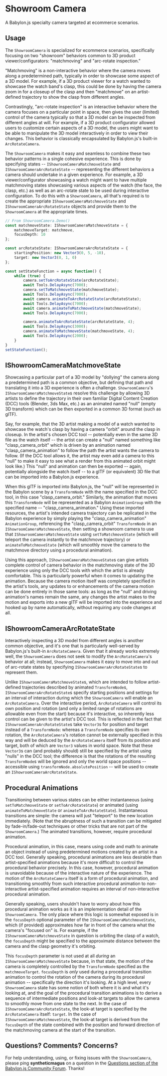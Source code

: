 # Showroom Camera

A Babylon.js specialty camera targeted at ecommerce scenarios.

## Usage

The `ShowroomCamera` is specialized for ecommerce scenarios, specifically focusing
on two "showroom" behaviors common to 3D product viewer/configurators: "matchmoving"
and "arc-rotate inspection."

"Matchmoving" is a non-interactive behavior where the camera moves along a 
predetermined path, typically in order to showcase some aspect of a 3D model. For
example, if a 3D product viewer for a watch wanted to showcase the watch band's
clasp, this could be done by having the camera zoom in for a closeup of the clasp
and then "matchmove" on an artist-defined trajectory to show the clasp from 
different angles.

Contrastingly, "arc-rotate inspection" is an interactive behavior where the camera
focuses on a particular point in space, then gives the user (limited) control of 
the camera typically so that a 3D model can be inspected from different angles at
will. For example, if a 3D product configurator allowed users to customize 
certain aspects of a 3D model, the users might want to be able to manipulate the 
3D model interactively in order to view their changes. This behavior is classically
encapsulated by Babylon.js's built-in `ArcRotateCamera`.

The `ShowroomCamera` makes it easy and seamless to combine these two behavior
patterns in a single cohesive experience. This is done by specifying 
states -- `IShowroomCameraMatchmoveState` and 
`IShowroomCameraArcRotateState` -- representing the different behaviors a camera
should undertake in a given experience. For example, a 3D viewer/configurator
showcasing a watch might want to have multiple matchmoving states showcasing
various aspects of the watch (the face, the clasp, etc.) as well as an arc-rotate
state to be used during interactive configuration. To do this with a 
`ShowroomCamera`, all that's required is to create the appropriate 
`IShowroomCameraMatchmoveState` and `IShowroomCameraArcRotateState` objects and
provide them to the `ShowroomCamera` at the appropriate times.

```typescript
// From ShowroomCamera.Demo()
const matchmoveState: IShowroomCameraMatchmoveState = {
    matchmoveTarget: matchmove,
    focusDepth: 10
};

const arcRotateState: IShowroomCameraArcRotateState = {
    startingPosition: new Vector3(0, 5, -10),
    target: new Vector3(0, 1, 0)
};

const setStateFunction = async function() {
    while (true) {
        camera.setToArcRotateState(arcRotateState);
        await Tools.DelayAsync(7000);
        camera.setToMatchmoveState(matchmoveState);
        await Tools.DelayAsync(7000);
        await camera.animateToArcRotateState(arcRotateState);
        await Tools.DelayAsync(7000);
        await camera.animateToMatchmoveState(matchmoveState);
        await Tools.DelayAsync(7000);

        camera.animateToArcRotateState(arcRotateState, 4);
        await Tools.DelayAsync(3000);
        camera.animateToMatchmoveState(matchmoveState, 4);
        await Tools.DelayAsync(2000);
    }
}
setStateFunction();
```

## IShowroomCameraMatchmoveState

Showcasing a particular part of a 3D model by "dollying" the camera along a
predetermined path is a common objective, but defining that path and translating
it into a 3D experience is often a challenge. `ShowroomCamera`'s 
`IShowroomCameraMatchmoveState`s resolve this challenge by allowing 3D artists to
define the trajectory in their own familiar Digital Content Creation (DCC) tools 
(Blender, 3ds Max, etc.) as an animated named "null" (empty 3D transform) which 
can be then exported in a common 3D format (such as glTF).

Say, for example, that the 3D artist making a model of a watch wanted to showcase
the watch's clasp by having a camera "orbit" around the clasp in closeup. In the
artist's chosen DCC tool -- potentially even in the same 3D file as the watch 
itself -- the artist can create a "null" named something like "clasp_camera_orbit"
which is driven by an animation named "clasp_camera_animation" to follow the path
the artist wants the camera to follow. (If the DCC tool allows it, the artist may
even add a camera to this "null" to make it easy to see what a render from this 
animated orbit might look like.) This "null" and animation can then be exported
-- again, potentially alongside the watch itself -- to a glTF (or equivalent) 3D 
file that can be imported into a Babylon.js experience.

When this glTF is imported into Babylon.js, the "null" will be represented in the
Babylon scene by a `TransformNode` with the name specified in the DCC tool, in
this case "clasp_camera_orbit." Similarly, the animation that moves this 
`TransformNode` will be represented as a Babylon `AnimationGroup` with the 
specified name -- "clasp_camera_animation." Using these imported resources, the
artist's intended camera trajectory can be replicated in the Babylon experience
by simply playing the "clasp_camera_animation" `AnimationGroup`, referencing the 
"clasp_camera_orbit" `TransformNode` in an `IShowroomCameraMatchmoveState`, then
setting a showroom camera to use that `IShowroomCameraMatchmoveState` using 
`setToMatchmoveState` (which will teleport the camera instantly to the matchmove
trajectory) or `animateToMatchmoveState` (which will smoothly move the camera to
the matchmove directory using a procedural animation).

Using this approach, `IShowroomCameraMatchmoveState`s can give artists complete
control of camera behavior in the matchmoving state of the 3D experience using
only the DCC tools with which the artist is already comfortable. This is 
particularly powerful when it comes to updating the animation. Because the camera
motion itself was completely specified in the artist's tools, any updates to or 
enhancements of the camera motion can be done entirely in those same tools: as long
as the "null" and driving animation's names remain the same, any changes the artist
makes to the motion and exports into a new glTF will be imported into the experience
and hooked up by name automatically, without requiring any code changes at all.

## IShowroomCameraArcRotateState

Interactively inspecting a 3D model from different angles is another common 
objective, and it's one that is particularly well-served by Babylon.js's 
built-in `ArcRotateCamera`. Given that it already works extremely well, the 
`ShowroomCamera` does not seek to modify the `ArcRotateCamera`'s behavior at all;
instead, `ShowroomCamera` makes it easy to move into and out of arc-rotate states
by specifying `IShowroomCameraArcRotateState`s to represent them.

Unlike `IShowroomCameraMatchmoveState`s, which are intended to follow 
artist-defined trajectories described by animated `TransformNode`s, 
`IShowroomCameraArcRotateState`s specify starting positions and settings for
an interval of interaction during which the `ShowroomCamera` will enable an
`ArcRotateCamera`. Over the interactive period, `ArcRotateCamera` will control its 
own position and rotation (and only a limited range of rotations are allowable even
from the start) because it's interactive, so inherently less control can be given
to the artist's DCC tool. This is reflected in the fact that 
`IShowroomCameraArcRotateState`s take `Vector3`s for position and target instead
of a `TransformNode`: whereas a `TransformNode` specifies its own rotation,
the `ArcRotateCamera`'s rotation cannot be externally specified in this way and
will be deduced by the `ArcRotateCamera` itself from its position and target,
both of which are `Vector3` values in world space. Note that these `Vector3`s
can (and probably should) still be specified by the artist using "nulls" in the
DCC tool; the difference is that the rotations of the resulting `TransformNode`s
will be ignored and only the world space positions -- accessible using
`transformNode.absolutePosition` -- will be used to create an 
`IShowroomCameraArcRotateState`.

## Procedural Animations

Transitioning between various states can be either instantaneous (using
`setToMatchmoveState` or `setToArcRotateState`) or animated (using 
`animateToMatchmoveState` or `animateToArcRotateState`). Instantaneous transitions
are simple: the camera will just "teleport" to the new location immediately. (Note 
that the abruptness of such a transition can be mitigated by fade-in/fade-out 
techniques or other tricks that are not part of the `ShowroomCamera`.) The animated
transitions, however, require procedural animation.

Procedural animation, in this case, means using code and math to animate an
object instead of using predetermined motions created by an artist in a DCC tool.
Generally speaking, procedural animations are less desirable than artist-specified
animations because it's more difficult to control the procedural behavior 
precisely. In this case, however, procedural animation is unavoidable because of the
interactive nature of the experience. The motion of the `ArcRotateCamera` itself
is a form of procedural animation, and transitioning smoothly from such interactive
procedural animation to non-interactive artist-specified animation requires 
an interval of non-interactive procedural animation.

Generally speaking, users shouldn't have to worry about how this procedural 
animation works as it is an implementation detail of the `ShowroomCamera`. The
only place where this logic is somewhat exposed is in the `focusDepth` optional
parameter of the `IShowroomCameraMatchmoveState`, which (if provided) approximates
how far in front of the camera what the camera's "focused on" is. For example,
if the `IShowroomCameraMatchmoveState` in question is orbiting the clasp of a 
watch, the `focusDepth` might be specified to the approximate distance between the
camera and the clasp geometry it's orbiting.

This `focusDepth` parameter is not used at all *during* an 
`IShowroomCameraMatchmoveState` because, in that state, the motion of the camera
is completely controlled by the `TransformNode` specified as the `matchmoveTarget`.
`focusDepth` is *only* used during a procedural transition animation to control
the rotation of the camera during its procedural animation -- specifically the
direction it's looking. At a high level, every `ShowroomCamera` state has some 
notion of both where it is and what it's looking at, and the goal of the procedural
transition animations is to derive a sequence of intermediate positions and 
look-at targets to allow the camera to smoothly move from one state to the next.
In the case of `IShowroomCameraArcRotateState`, the look-at target is specified
by the `ArcRotateCamera` itself: `target`. In the case of 
`IShowroomCameraMatchmoveState`, the look-at target is derived from the 
`focusDepth` of the state combined with the position and forward direction of the 
matchmoving camera at the start of the transition.

## Questions? Comments? Concerns?

For help understanding, using, or fixing issues with the `ShowroomCamera`, please
ping **syntheticmagus** on a question in the [Questions section of the Babylon.js 
Community Forum](https://forum.babylonjs.com/c/questions). Thanks!
